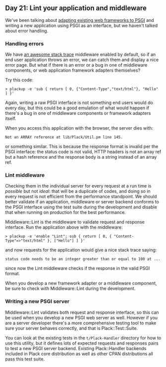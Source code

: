 ## Day 21: Lint your application and middleware

We've been talking about [adapting existing web frameworks to PSGI](http://advent.plackperl.org/2009/12/day-8-adapting-web-frameworks-to-psgi.html) and writing a new application using PSGI as an interface, but we haven't talked about error handling.

### Handling errors

We have [an awesome stack trace](http://advent.plackperl.org/2009/12/day-3-using-plackup.html) middleware enabled by default, so if an end user application throws an error, we can catch them and display a nice error page. But what if there is an error or a bug in one of middleware components, or web application framework adapters themselves?

Try this code:

```
> plackup -e 'sub { return [ 0, {"Content-Type","text/html"}, "Hello" ] }'
```

Again, writing a raw PSGI interface is not something end users would do every day, but this could be a good emulation of what would happen if there's a bug in one of middleware components or framework adapters itself.

When you access this application with the browser, the server dies with:

```
Not an ARRAY reference at lib/Plack/Util.pm line 145.
```

or something similar. This is because the response format is invalid per the PSGI interface: the status code is not valid, HTTP headers is not an array ref but a hash reference and the response body is a string instead of an array ref.

### Lint middleware

Checking them in the individual server for every request at a run time is *possible* but not *ideal*: that will be a duplicate of codes, and doing so in every request is not efficient from the performance standpoint. We should better validate if an application, middleware or server backend conforms to the PSGI interface using the test suite during the development and disable that when running on production for the best performance.

Middleware::Lint is the middleware to validate request and response interface. Run the application above with the middleware:

```
> plackup -e 'enable "Lint"; sub { return [ 0, { "Content-Type"=>"text/html" }, ["Hello"] ] }'
```

and now requests for the application would give a nice stack trace saying:

```
status code needs to be an integer greater than or equal to 100 at ...
```

since now the Lint middleware checks if the response in the valid PSGI format.

When you develop a new framework adapter or a middleware component, be sure to check with Middleware::Lint during the development.

### Writing a new PSGI server

Middleware::Lint validates both request and response interface, so this can be used when you develop a new PSGI web server as well. However if you are a server developer there's a more comprehensive testing tool to make sure your server behaves correctly, and that is Plack::Test::Suite.

You can look at the existing tests in the `t/Plack-Handler` directory for how to use this utility, but it defines lots of expected requests and responses pairs to test a new PSGI server backend. Existing Plack::Handler backends included in Plack core distribution as well as other CPAN distributions all pass this test suite.
